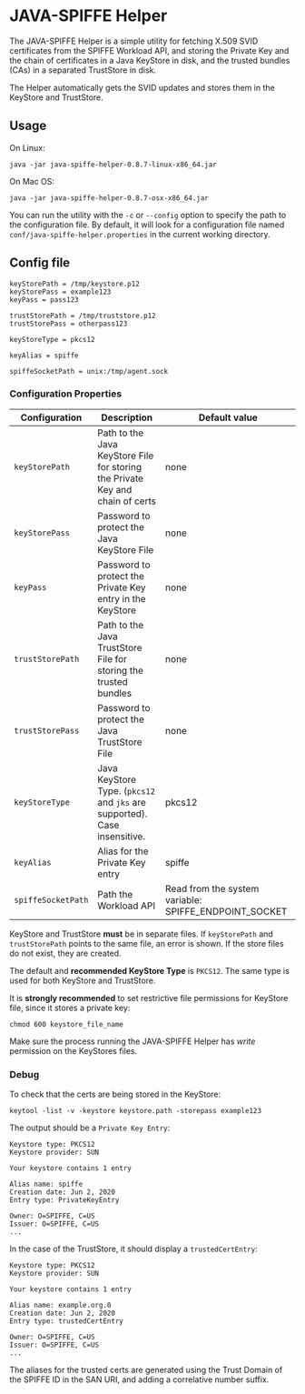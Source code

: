 # JAVA-SPIFFE Helper

The JAVA-SPIFFE Helper is a simple utility for fetching X.509 SVID certificates from the SPIFFE Workload API, 
and storing the Private Key and the chain of certificates in a Java KeyStore in disk, and the trusted bundles (CAs)
in a separated TrustStore in disk.

The Helper automatically gets the SVID updates and stores them in the KeyStore and TrustStore.

## Usage

On Linux:

`java -jar java-spiffe-helper-0.8.7-linux-x86_64.jar`

On Mac OS:

`java -jar java-spiffe-helper-0.8.7-osx-x86_64.jar`

You can run the utility with the `-c` or `--config` option to specify the path to the configuration file. By default, it
will look for a configuration file named `conf/java-spiffe-helper.properties` in the current working directory.

## Config file

```
keyStorePath = /tmp/keystore.p12
keyStorePass = example123
keyPass = pass123

trustStorePath = /tmp/truststore.p12
trustStorePass = otherpass123

keyStoreType = pkcs12

keyAlias = spiffe

spiffeSocketPath = unix:/tmp/agent.sock
```

### Configuration Properties

| Configuration      | Description                                                                   | Default value                                         |
 |--------------------|-------------------------------------------------------------------------------|-------------------------------------------------------|
| `keyStorePath`     | Path to the Java KeyStore File for storing the Private Key and chain of certs | none                                                  |
| `keyStorePass`     | Password to protect the Java KeyStore File                                    | none                                                  |
| `keyPass`          | Password to protect the Private Key entry in the KeyStore                     | none                                                  |
| `trustStorePath`   | Path to the Java TrustStore File for storing the trusted bundles              | none                                                  |
| `trustStorePass`   | Password to protect the Java TrustStore File                                  | none                                                  |
| `keyStoreType`     | Java KeyStore Type. (`pkcs12` and `jks` are supported). Case insensitive.     | pkcs12                                                |
| `keyAlias`         | Alias for the Private Key entry                                               | spiffe                                                |
| `spiffeSocketPath` | Path the Workload API                                                         | Read from the system variable: SPIFFE_ENDPOINT_SOCKET |

KeyStore and TrustStore **must** be in separate files. If `keyStorePath` and `trustStorePath` points to the same file,
an error is shown. 
If the store files do not exist, they are created. 

The default and **recommended KeyStore Type** is `PKCS12`. The same type is used for both KeyStore and TrustStore.

It is **strongly recommended** to set restrictive file permissions for KeyStore file, since it stores a private key: 

`chmod 600 keystore_file_name`

Make sure the process running the JAVA-SPIFFE Helper has _write_ permission on the KeyStores files. 

### Debug

To check that the certs are being stored in the KeyStore:

`keytool -list -v -keystore keystore.path -storepass example123`

The output should be a `Private Key Entry`:

```
Keystore type: PKCS12
Keystore provider: SUN

Your keystore contains 1 entry

Alias name: spiffe
Creation date: Jun 2, 2020
Entry type: PrivateKeyEntry

Owner: O=SPIFFE, C=US
Issuer: O=SPIFFE, C=US
...
```

In the case of the TrustStore, it should display a `trustedCertEntry`:

```
Keystore type: PKCS12
Keystore provider: SUN

Your keystore contains 1 entry

Alias name: example.org.0
Creation date: Jun 2, 2020
Entry type: trustedCertEntry

Owner: O=SPIFFE, C=US
Issuer: O=SPIFFE, C=US
...
```

The aliases for the trusted certs are generated using the Trust Domain of the SPIFFE ID in the SAN URI, and adding a 
correlative number suffix.